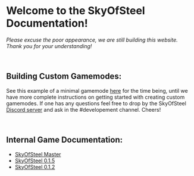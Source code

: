 <br>

# Welcome to the SkyOfSteel Documentation!

*Please excuse the poor appearance, we are still building this website. Thank you
for your understanding!*

<br>

## Building Custom Gamemodes:
See this example of a minimal gamemode
[here](https://github.com/ForLoveOfCats/ModsOfSteel/tree/master/Minimal) for the
time being, until we have more complete instructions on getting started with
creating custom gamemodes. If one has any questions feel free to drop by the
SkyOfSteel [Discord server](https://discord.gg/Ag5Yckw) and ask in the
#developement channel. Cheers!

<br>

## Internal Game Documentation:

* [SkyOfSteel Master](/Docs/Master/DoxygenOutput)
* [SkyOfSteel 0.1.5](/Docs/0.1.5/DoxygenOutput)
* [SkyOfSteel 0.1.2](/Docs/0.1.2/DoxygenOutput)


